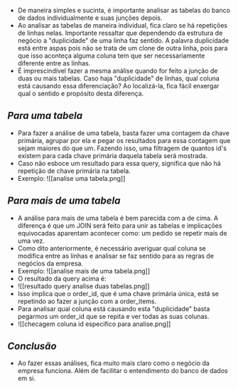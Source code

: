 
- De maneira simples e sucinta, é importante analisar as tabelas do banco de dados individualmente e suas junções depois. 
- Ao analisar as tabelas de maneira individual, fica claro se há repetições de linhas nelas. Importante ressaltar que dependendo da estrutura de negócio a "duplicidade" de uma linha faz sentido. A palavra duplicidade está entre aspas pois não se trata de um clone de outra linha, pois para que isso aconteça alguma coluna tem que ser necessariamente diferente entre as linhas.
- É imprescindível fazer a mesma análise quando for feito a junção de duas ou mais tabelas. Caso haja "duplicidade" de linhas, qual coluna está causando essa diferenciação? Ao localizá-la, fica fácil enxergar qual o sentido e propósito desta diferença. 


## *Para uma tabela*

- Para fazer a análise de uma tabela, basta fazer uma contagem da chave primária, agrupar por ela e pegar os resultados para essa contagem que sejam maiores do que um. Fazendo isso, uma filtragem de quantos id's existem para cada chave primária daquela tabela será mostrada. 
- Caso não esboce um resultado para essa query, significa que não há repetição de chave primária na tabela. 
- Exemplo: 
  ![[analise uma tabela.png]]

## *Para mais de uma tabela*

- A análise para mais de uma tabela é bem parecida com a de cima. A diferença é que um JOIN será feito para unir as tabelas e implicações equivocadas aparentam acontecer como: um pedido se repetir mais de uma vez.
- Como dito anteriormente, é necessário averiguar qual coluna se modifica entre as linhas e analisar se faz sentido para as regras de negócios da empresa. 
- Exemplo: ![[analise mais de uma tabela.png]]
- O resultado da query acima é:
- ![[resultado query analise duas tabelas.png]]
- Isso implica que o order_id, que é uma chave primária única, está se repetindo ao fazer a junção com a order_items. 
- Para analisar qual coluna está causando esta "duplicidade" basta pegarmos um order_id que se repita e ver todas as suas colunas. 
- ![[checagem coluna id especifico para analise.png]]

## *Conclusão*

- Ao fazer essas análises, fica muito mais claro como o negócio da empresa funciona. Além de facilitar o entendimento do banco de dados em si. 